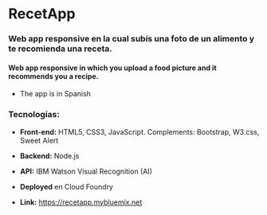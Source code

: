 # RecetApp

### Web app responsive en la cual subís una foto de un alimento y te recomienda una receta. 
#### Web app responsive in which you upload a food picture and it recommends you a recipe. 
- The app is in Spanish

### Tecnologías: 
- **Front-end:** HTML5, CSS3, JavaScript. Complements: Bootstrap, W3.css, Sweet Alert

- **Backend:** Node.js 

- **API:** IBM Watson Visual Recognition (AI)

- **Deployed** en Cloud Foundry 

- **Link:** https://recetapp.mybluemix.net

